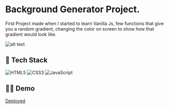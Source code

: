 # Background Generator Project.

First Project made when I started to learn Vanilla Js, few functions that give you a random gradient, changing the color on screen to show how that gradient would look like.

![alt text](https://github.com/NewbieWebDev/Background-Generator/blob/master/Background%20Generator.png "Project Image")

## 🥞 Tech Stack
![HTML5](https://img.shields.io/badge/html5-%23E34F26.svg?style=for-the-badge&logo=html5&logoColor=white)
![CSS3](https://img.shields.io/badge/css3-%231572B6.svg?style=for-the-badge&logo=css3&logoColor=white)
![JavaScript](https://img.shields.io/badge/javascript-%23323330.svg?style=for-the-badge&logo=javascript&logoColor=%23F7DF1E)

## 🚀🚀 Demo

<a href="https://newbiewebdev.github.io/Background-Generator/">Deployed</a> 
